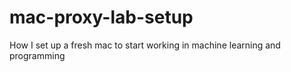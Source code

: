 # mac-proxy-lab-setup
How I set up a fresh mac to start working in machine learning and programming
